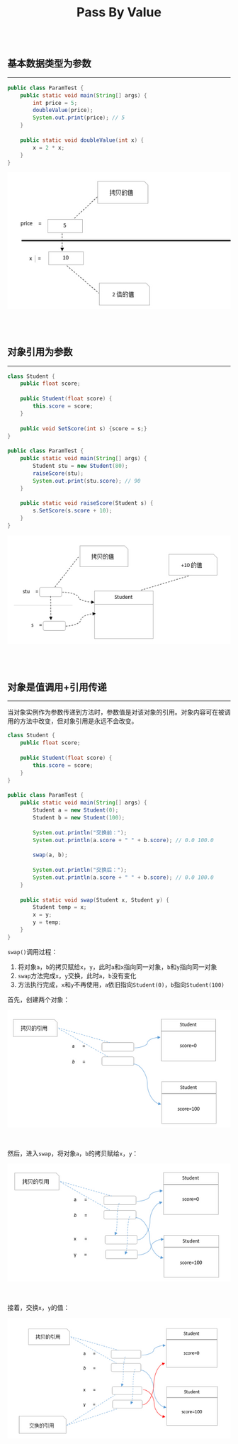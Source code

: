 # <center>Pass By Value</center>

<br></br>



## 基本数据类型为参数
----
``` java
public class ParamTest {
    public static void main(String[] args) {
        int price = 5;
        doubleValue(price);
        System.out.print(price); // 5
    }

    public static void doubleValue(int x) {
        x = 2 * x;
    }
}
```

<p align="center">
  <img src="./Images/pass_by_value1.jpg" />
</p>

<br></br>



## 对象引用为参数
----
``` java
class Student {
    public float score;

    public Student(float score) {
        this.score = score;
    }

    public void SetScore(int s) {score = s;}
}

public class ParamTest {
    public static void main(String[] args) {
        Student stu = new Student(80);
        raiseScore(stu);
        System.out.print(stu.score); // 90
    }

    public static void raiseScore(Student s) {
        s.SetScore(s.score + 10);
    }
}
```

<p align="center">
  <img src="./Images/pass_by_value2.jpg" />
</p>

<br></br>



## 对象是值调用+引用传递
----
当对象实例作为参数传递到方法时，参数值是对该对象的引用。对象内容可在被调用的方法中改变，但对象引用是永远不会改变。

``` java
class Student {
    public float score;

    public Student(float score) {
        this.score = score;
    }
}

public class ParamTest {
    public static void main(String[] args) {
        Student a = new Student(0);
        Student b = new Student(100);

        System.out.println("交换前：");
        System.out.println(a.score + " " + b.score); // 0.0 100.0

        swap(a, b);

        System.out.println("交换后：");
        System.out.println(a.score + " " + b.score); // 0.0 100.0
    }

    public static void swap(Student x, Student y) {
        Student temp = x;
        x = y;
        y = temp;
    }
}
```

`swap()`调用过程：
1. 将对象`a`，`b`的拷贝赋给`x`，`y`，此时`a`和`x`指向同一对象，`b`和`y`指向同一对象
2. `swap`方法完成`x`，`y`交换，此时`a`，`b`没有变化
3. 方法执行完成，`x`和`y`不再使用，`a`依旧指向`Student(0)`，`b`指向`Student(100)`

首先，创建两个对象：
<p align="center">
  <img src="./Images/pass_by_value3.jpg" />
</p>

<br>

然后，进入`swap`，将对象`a`，`b`的拷贝赋给`x`，`y`：
<p align="center">
  <img src="./Images/pass_by_value4.jpg" />
</p>

<br>

接着，交换`x`，`y`的值：
<p align="center">
  <img src="./Images/pass_by_value5.jpg" />
</p>

<br></br>

